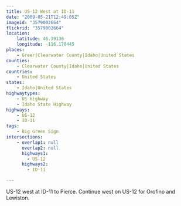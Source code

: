 ```yaml
---
title: US-12 West at ID-11
date: "2009-05-21T12:49:05Z"
imageid: "3579002664"
flickrid: "3579002664"
location:
    latitude: 46.39136
    longitude: -116.178445
places:
    - Greer|Clearwater County|Idaho|United States
counties:
    - Clearwater County|Idaho|United States
countries:
    - United States
states:
    - Idaho|United States
highwaytypes:
    - US Highway
    - Idaho State Highway
highways:
    - US-12
    - ID-11
tags:
    - Big Green Sign
intersections:
    - overlap1: null
      overlap2: null
      highways1:
        - US-12
      highways2:
        - ID-11

---
```

US-12 west at ID-11 to Pierce. Continue west on US-12 for Orofino and Lewiston.